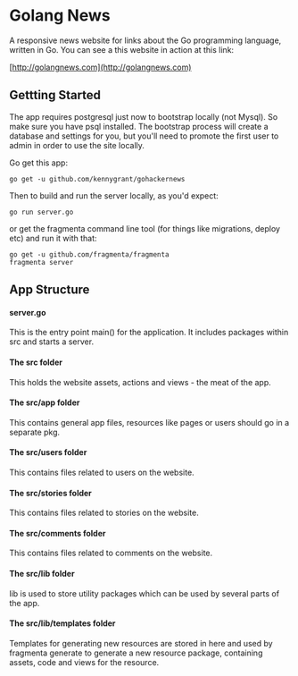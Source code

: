 # Golang News
A responsive news website for links about the Go programming language, written in Go. You can see a this website in action at this link:

[http://golangnews.com](http://golangnews.com)

## Gettting Started

The app requires postgresql just now to bootstrap locally (not Mysql). So make sure you have psql installed. The bootstrap process will create a database and settings for you, but you'll need to promote the first user to admin in order to use the site locally.

Go get this app:

    go get -u github.com/kennygrant/gohackernews

Then to build and run the server locally, as you'd expect:

    go run server.go

or get the fragmenta command line tool (for things like migrations, deploy etc) and run it with that:

    go get -u github.com/fragmenta/fragmenta
    fragmenta server



## App Structure

#### server.go
This is the entry point main() for the application. It includes packages within src and starts a server. 

#### The src folder
This holds the website assets, actions and views - the meat of the app. 

#### The src/app folder
This contains general app files, resources like pages or users should go in a separate pkg.

#### The src/users folder
This contains files related to users on the website.

#### The src/stories folder
This contains files related to stories on the website.

#### The src/comments folder
This contains files related to comments on the website.

#### The src/lib folder
lib is used to store utility packages which can be used by several parts of the app.

#### The src/lib/templates folder
Templates for generating new resources are stored in here and used by fragmenta generate to generate a new resource package, containing assets, code and views for the resource.  
